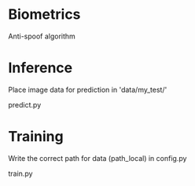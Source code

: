 # Biometrics
Anti-spoof algorithm

# Inference
Place image data for prediction in 'data/my_test/'

predict.py

# Training

Write the correct path for data (path_local) in config.py

train.py
